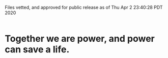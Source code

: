 Files vetted, and approved for public release as of Thu Apr  2 23:40:28 PDT 2020<br><br><h1>Together we are power, and power can save a life.</h1>
